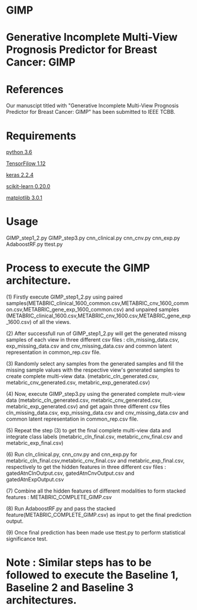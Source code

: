 # GIMP

# Generative Incomplete Multi-View Prognosis Predictor for Breast Cancer: GIMP

# References

Our manuscipt titled with "Generative Incomplete Multi-View Prognosis Predictor for Breast Cancer: GIMP" has been submitted to IEEE TCBB.

# Requirements
[python 3.6](https://www.python.org/downloads/)


[TensorFilow 1.12](https://www.tensorflow.org/install/)

[keras 2.2.4](https://pypi.org/project/Keras/)


[scikit-learn 0.20.0](http://scikit-learn.org/stable/)


[matplotlib 3.0.1](https://matplotlib.org/users/installing.html)



# Usage
GIMP_step1_2.py
GIMP_step3.py
cnn_clinical.py
cnn_cnv.py
cnn_exp.py
AdaboostRF.py
ttest.py

# Process to execute the GIMP architecture.

(1)  Firstly execute GIMP_step1_2.py using paired samples(METABRIC_clinical_1600_common.csv,METABRIC_cnv_1600_common.csv,METABRIC_gene_exp_1600_common.csv) and unpaired samples (METABRIC_clinical_1600.csv,METABRIC_cnv_1600.csv,METABRIC_gene_exp_1600.csv) of all the views.

(2)  After successfull run of GIMP_step1_2.py will get the generated missng samples of each view in three different csv files : cln_missing_data.csv, exp_missing_data.csv and cnv_missing_data.csv and common latent representation in common_rep.csv file.

(3)  Randomly select any samples from the generated samples and fill the missing sample values with the respective view's generated samples to create complete multi-view data. (metabric_cln_generated.csv, metabric_cnv_generated.csv, metabric_exp_generated.csv)

(4)  Now, execute GIMP_step3.py using the generated complete mult-view data (metabric_cln_generated.csv, metabric_cnv_generated.csv, metabric_exp_generated.csv) and get again three different csv files cln_missing_data.csv, exp_missing_data.csv and cnv_missing_data.csv and common latent representation in common_rep.csv file.

(5) Repeat the step (3) to get the final complete multi-view data and integrate class labels (metabric_cln_final.csv, metabric_cnv_final.csv and metabric_exp_final.csv)

(6) Run cln_clinical.py, cnn_cnv.py and cnn_exp.py for metabric_cln_final.csv,metabric_cnv_final.csv and metabric_exp_final.csv, respectively to get the hidden features in three different csv files : gatedAtnClnOutput.csv, gatedAtnCnvOutput.csv and gatedAtnExpOutput.csv

(7) Combine all the hidden features of different modalities to form stacked features : METABRIC_COMPLETE_GIMP.csv

(8) Run AdaboostRF.py and pass the stacked feature(METABRIC_COMPLETE_GIMP.csv) as input to get the final prediction output.

(9) Once final prediction has been made use ttest.py to perform statistical significance test.


# Note : Similar steps has to be followed to execute the Baseline 1, Baseline 2 and Baseline 3 architectures.






